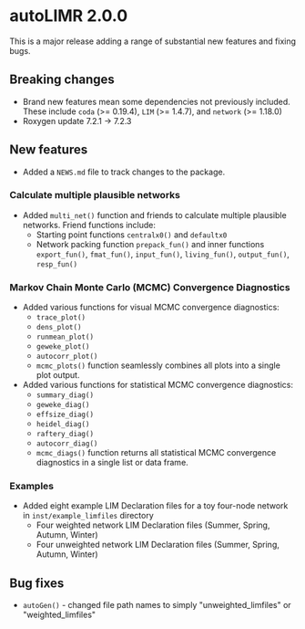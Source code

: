 # autoLIMR 2.0.0

This is a major release adding a range of substantial new features and fixing
bugs.

## Breaking changes

* Brand new features mean some dependencies not previously included. These
include `coda` (>= 0.19.4), `LIM` (>= 1.4.7), and `network` (>= 1.18.0)
* Roxygen update 7.2.1 -> 7.2.3


## New features

* Added a `NEWS.md` file to track changes to the package.

### Calculate multiple plausible networks

* Added `multi_net()` function and friends to calculate multiple plausible networks. Friend functions include:
  + Starting point functions `centralx0()` and `defaultx0`
  + Network packing function `prepack_fun()` and inner functions `export_fun()`,
  `fmat_fun()`, `input_fun()`, `living_fun()`, `output_fun()`, `resp_fun()`
  
### Markov Chain Monte Carlo (MCMC) Convergence Diagnostics

* Added various functions for visual MCMC convergence diagnostics:
  + `trace_plot()`
  + `dens_plot()`
  + `runmean_plot()`
  + `geweke_plot()`
  + `autocorr_plot()`
  + `mcmc_plots()` function seamlessly combines all plots into
  a single plot output.
* Added various functions for statistical MCMC convergence diagnostics:
  + `summary_diag()`
  + `geweke_diag()`
  + `effsize_diag()`
  + `heidel_diag()`
  + `raftery_diag()`
  + `autocorr_diag()`
  + `mcmc_diags()` function returns all statistical MCMC convergence diagnostics
  in a single list or data frame.
  
### Examples

* Added eight example LIM Declaration files for a toy four-node network in 
`inst/example_limfiles` directory
  + Four weighted network LIM Declaration files (Summer, Spring, Autumn, Winter)
  + Four unweighted network LIM Declaration files (Summer, Spring, Autumn, Winter)

## Bug fixes

* `autoGen()` - changed file path names to simply "unweighted_limfiles" or
"weighted_limfiles"


